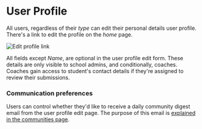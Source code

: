 # User Profile

All users, regardless of their _type_ can edit their personal details user profile. There's a link to edit the profile on the _home_ page.

![Edit profile link](https://res.cloudinary.com/sv-co/image/upload/v1574236372/pupilfirst_documentation/users/edit_profile_link_yhs7ct.png)

All fields except _Name_, are optional in the user profile edit form. These details are only visible to school admins, and conditionally, coaches. Coaches gain access to student's contact details if they're assigned to review their submissions.

### Communication preferences

Users can control whether they'd like to receive a daily community digest email from the user profile edit page. The purpose of this email is [explained in the communities page](/communities?id=daily-community-digest).
